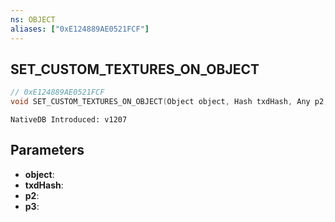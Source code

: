 ```yaml
---
ns: OBJECT
aliases: ["0xE124889AE0521FCF"]
---
```

## SET_CUSTOM_TEXTURES_ON_OBJECT

```c
// 0xE124889AE0521FCF
void SET_CUSTOM_TEXTURES_ON_OBJECT(Object object, Hash txdHash, Any p2, Any p3);
```

```
NativeDB Introduced: v1207
```

## Parameters
* **object**:
* **txdHash**:
* **p2**:
* **p3**:
